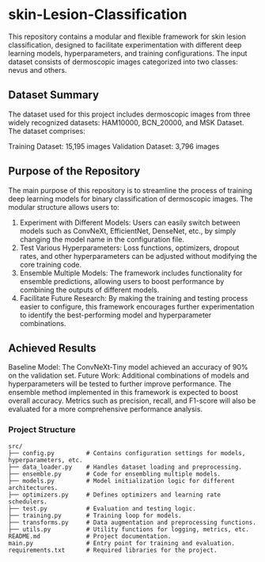 # skin-Lesion-Classification
This repository contains a modular and flexible framework for skin lesion classification, designed to facilitate experimentation with different deep learning models, hyperparameters, and training configurations. The input dataset consists of dermoscopic images categorized into two classes: nevus and others.

## Dataset Summary
The dataset used for this project includes dermoscopic images from three widely recognized datasets: HAM10000, BCN_20000, and MSK Dataset. The dataset comprises:

Training Dataset: 15,195 images
Validation Dataset: 3,796 images
## Purpose of the Repository
The main purpose of this repository is to streamline the process of training deep learning models for binary classification of dermoscopic images. The modular structure allows users to:

1. Experiment with Different Models: Users can easily switch between models such as ConvNeXt, EfficientNet, DenseNet, etc., by simply changing the model name in the configuration file.
2. Test Various Hyperparameters: Loss functions, optimizers, dropout rates, and other hyperparameters can be adjusted without modifying the core training code.
3. Ensemble Multiple Models: The framework includes functionality for ensemble predictions, allowing users to boost performance by combining the outputs of different models.
4. Facilitate Future Research: By making the training and testing process easier to configure, this framework encourages further experimentation to identify the best-performing model and hyperparameter combinations.
## Achieved Results
Baseline Model: The ConvNeXt-Tiny model achieved an accuracy of 90% on the validation set.
Future Work:
Additional combinations of models and hyperparameters will be tested to further improve performance.
The ensemble method implemented in this framework is expected to boost overall accuracy.
Metrics such as precision, recall, and F1-score will also be evaluated for a more comprehensive performance analysis.

### Project Structure
```text
src/
├── config.py         # Contains configuration settings for models, hyperparameters, etc.
├── data_loader.py    # Handles dataset loading and preprocessing.
├── ensemble.py       # Code for ensembling multiple models.
├── models.py         # Model initialization logic for different architectures.
├── optimizers.py     # Defines optimizers and learning rate schedulers.
├── test.py           # Evaluation and testing logic.
├── training.py       # Training loop for models.
├── transforms.py     # Data augmentation and preprocessing functions.
├── utils.py          # Utility functions for logging, metrics, etc.
README.md             # Project documentation.
main.py               # Entry point for training and evaluation.
requirements.txt      # Required libraries for the project.

